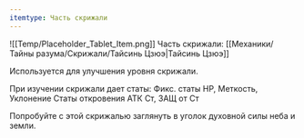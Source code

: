 ```yaml
---
itemtype: Часть скрижали
---
```

![[Temp/Placeholder_Tablet_Item.png]]
Часть скрижали: [[Механики/Тайны разума/Скрижали/Тайсинь Цзюэ|Тайсинь Цзюэ]]

Используется для улучшения уровня скрижали.

При изучении скрижали дает статы:
Фикс. статы HP, Меткость, Уклонение
Статы откровения АТК Ст, ЗАЩ от Ст

Попробуйте с этой скрижалью заглянуть в уголок духовной силы неба и земли.
